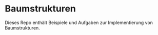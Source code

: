 Baumstrukturen
==============

Dieses Repo enthält Beispiele und Aufgaben zur Implementierung von Baumstrukturen.
